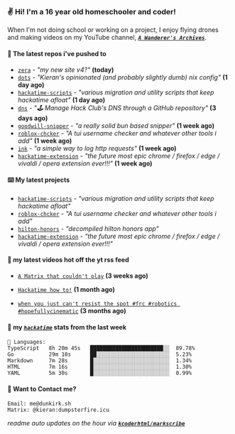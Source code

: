 ### ✌️ Hi! I'm a 16 year old homeschooler and coder!

When I'm not doing school or working on a project, I enjoy flying drones and making videos on my YouTube channel, [**_`A Wanderer's Archives`_**](https://youtube.com/@wanderer.archives).

#### 👷 The latest repos i've pushed to

- [`zera`](https://github.com/kcoderhtml/zera) - _"my new site v4?"_ **(today)**
- [`dots`](https://github.com/kcoderhtml/dots) - _"Kieran's opinionated (and probably slightly dumb) nix config"_ **(1 day ago)**
- [`hackatime-scripts`](https://github.com/kcoderhtml/hackatime-scripts) - _"various migration and utility scripts that keep hackatime afloat"_ **(1 day ago)**
- [`dns`](https://github.com/hackclub/dns) - _"🕹 Manage Hack Club's DNS through a GitHub repository"_ **(3 days ago)**
- [`goodwill-snipper`](https://github.com/kcoderhtml/goodwill-snipper) - _"a really solid bun based snipper"_ **(1 week ago)**
- [`roblox-chcker`](https://github.com/kcoderhtml/roblox-chcker) - _"A tui username checker and whatever other tools i add"_ **(1 week ago)**
- [`ink`](https://github.com/kcoderhtml/ink) - _"a simple way to log http requests"_ **(1 week ago)**
- [`hackatime-extension`](https://github.com/kcoderhtml/hackatime-extension) - _"the future most epic chrome / firefox / edge / vivaldi / opera extension ever!!!"_ **(1 week ago)**

#### ⌨️ My latest projects

- [`hackatime-scripts`](https://github.com/kcoderhtml/hackatime-scripts) - _"various migration and utility scripts that keep hackatime afloat"_
- [`roblox-chcker`](https://github.com/kcoderhtml/roblox-chcker) - _"A tui username checker and whatever other tools i add"_
- [`hilton-honors`](https://github.com/kcoderhtml/hilton-honors) - _"decompiled hilton honors app"_
- [`hackatime-extension`](https://github.com/kcoderhtml/hackatime-extension) - _"the future most epic chrome / firefox / edge / vivaldi / opera extension ever!!!"_

#### 🍿 my latest videos hot off the yt rss feed

- [`A Matrix that couldn't play`](https://www.youtube.com/watch?v=NodwjZF7uZw) **(3 weeks ago)**

- [`Hackatime how to!`](https://www.youtube.com/watch?v=eKoD9yyr1To) **(1 month ago)**

- [`when you just can't resist the spot #frc #robotics #hopefullycinematic`](https://www.youtube.com/watch?v=Y7SZ_TDleGM) **(3 months ago)**



#### 📡 my [_`hackatime`_](https://waka.hackclub.com) stats from the last week

```text
💾 Languages:
TypeScript   8h 20m 45s   ███████████████████████░░  89.78%
Go           29m 10s      ██░░░░░░░░░░░░░░░░░░░░░░░  5.23%
Markdown     7m 28s       █░░░░░░░░░░░░░░░░░░░░░░░░  1.34%
HTML         7m 16s       █░░░░░░░░░░░░░░░░░░░░░░░░  1.30%
YAML         5m 30s       █░░░░░░░░░░░░░░░░░░░░░░░░  0.99%
```

#### 📮 Want to Contact me?

```text
Email: me@dunkirk.sh
Matrix: @kieran:dumpsterfire.icu
```

_readme auto updates on the hour via [**`kcoderhtml/markscribe`**](https://github.com/kcoderhtml/markscribe)_
